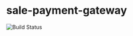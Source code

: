 sale-payment-gateway
====================

![Build Status](https://api.travis-ci.org/openlabs/sale-payment-gateway.svg?branch=develop)


